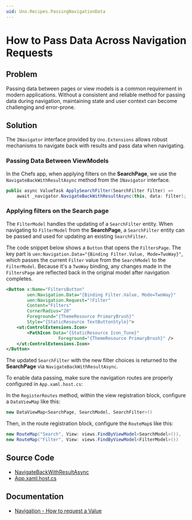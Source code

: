 ```yaml
---
uid: Uno.Recipes.PassingNavigationData
---
```


# How to Pass Data Across Navigation Requests

## Problem

Passing data between pages or view models is a common requirement in modern applications. Without a consistent and reliable method for passing data during navigation, maintaining state and user context can become challenging and error-prone.

## Solution

The `INavigator` interface provided by `Uno.Extensions` allows robust mechanisms to navigate back with results and pass data when navigating.

### Passing Data Between ViewModels

In the Chefs app, when applying filters on the **SearchPage**, we use the `NavigateBackWithResultAsync` method from the `INavigator` interface.

```csharp
public async ValueTask ApplySearchFilter(SearchFilter filter) =>
    await _navigator.NavigateBackWithResultAsync(this, data: filter);
```

### Applying filters on the Search page

The `FilterModel` handles the updating of a `SearchFilter` entity. When navigating to `FilterModel` from the **SearchPage**, a `SearchFilter` entity can be passed and used for updating an existing `SearchFilter`.

The code snippet below shows a `Button` that opens the `FiltersPage`. The key part is `uen:Navigation.Data="{Binding Filter.Value, Mode=TwoWay}"`, which passes the current `Filter` value from the `SearchModel` to the `FilterModel`. Because it's a `TwoWay` binding, any changes made in the `FiltersPage` are reflected back in the original model after navigation completes.

```xml
<Button x:Name="FiltersButton"
        uen:Navigation.Data="{Binding Filter.Value, Mode=TwoWay}"
        uen:Navigation.Request="!Filter"
        Content="Filters"
        CornerRadius="20"
        Foreground="{ThemeResource PrimaryBrush}"
        Style="{StaticResource TextButtonStyle}">
    <ut:ControlExtensions.Icon>
        <PathIcon Data="{StaticResource Icon_Tune}"
                    Foreground="{ThemeResource PrimaryBrush}" />
    </ut:ControlExtensions.Icon>
</Button>
```

The updated `SearchFilter` with the new filter choices is returned to the **SearchPage** via `NavigateBackWithResultAsync`.

To enable data passing, make sure the navigation routes are properly configured in `App.xaml.host.cs`:

In the `RegisterRoutes` method, within the view registration block, configure a `DataViewMap` like this:

```csharp
new DataViewMap<SearchPage, SearchModel, SearchFilter>()
```

Then, in the route registration block, configure the `RouteMap`s like this:

```csharp
new RouteMap("Search", View: views.FindByViewModel<SearchModel>()),
new RouteMap("Filter", View: views.FindByViewModel<FilterModel>())
```

## Source Code

- [NavigateBackWithResultAsync](https://github.com/unoplatform/uno.chefs/blob/139edc9eab65b322e219efb7572583551c40ad32/Chefs/Presentation/FilterModel.cs#L21-L22)
- [App.xaml.host.cs](https://github.com/unoplatform/uno.chefs/blob/04a93886dd0b530386997179b80453a59e832fbe/Chefs/App.xaml.host.cs#L134)

## Documentation

- [Navigation - How to request a Value](xref:Uno.Extensions.Navigation.HowToSelectValue)